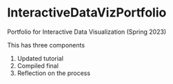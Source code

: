 # InteractiveDataVizPortfolio
Portfolio for Interactive Data Visualization (Spring 2023)

This has three components

1. Updated tutorial
2. Compiled final
3. Reflection on the process


